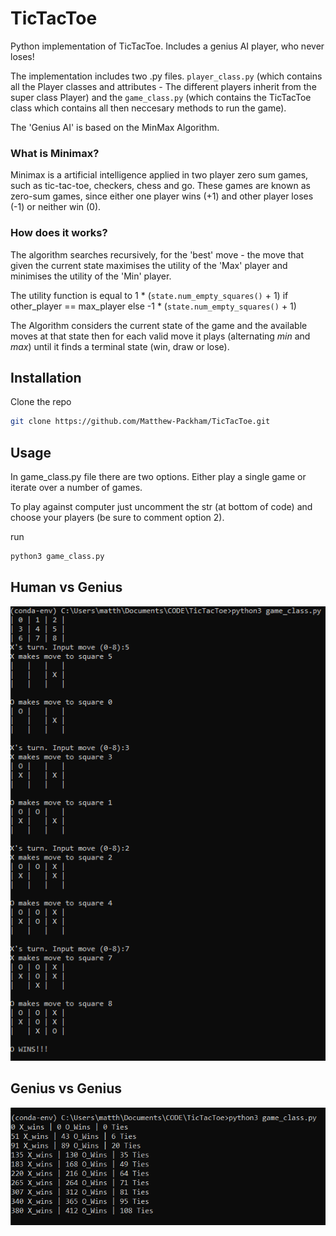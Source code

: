 # TicTacToe
Python implementation of TicTacToe. Includes a genius AI player, who never loses!

The implementation includes two .py files. `player_class.py` (which contains all the Player classes and attributes - The different players inherit from the super class Player) and the `game_class.py` (which contains the TicTacToe class which contains all then neccesary methods to run the game).

The 'Genius AI' is based on the MinMax Algorithm.

### What is Minimax?
Minimax is a artificial intelligence applied in two player zero sum games, such as tic-tac-toe, checkers, chess and go. These games are known as zero-sum games, since either one player wins (+1) and other player loses (-1) or neither win (0).

### How does it works?
The algorithm searches recursively, for the 'best' move - the move that given the current state maximises the utility of the 'Max' player and minimises the utility of the 'Min' player. 

The utility function is equal to 1 * (`state.num_empty_squares()` + 1) if other_player == max_player else -1 * (`state.num_empty_squares()` + 1)

The Algorithm considers the current state of the game and the available moves at that state then for each valid move it plays (alternating *min* and *max*) until it finds a terminal state (win, draw or lose).

## Installation

Clone the repo
```sh
git clone https://github.com/Matthew-Packham/TicTacToe.git
```
## Usage
In game_class.py file there are two options. Either play a single game or iterate over a number of games. 

To play against computer just uncomment the str (at bottom of code) and choose your players (be sure to comment option 2).

run
```sh
python3 game_class.py
```
## Human vs Genius
![](Human%20Vs%20Genius.png)

## Genius vs Genius
![](Genius%20Vs%20Genius.png)
